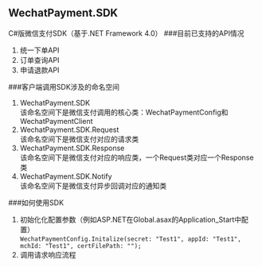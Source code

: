 ## WechatPayment.SDK
C#版微信支付SDK（基于.NET Framework 4.0）
###目前已支持的API情况 
1. 统一下单API  
2. 订单查询API  
3. 申请退款API  

###客户端调用SDK涉及的命名空间
1. WechatPayment.SDK  
   该命名空间下是微信支付调用的核心类：WechatPaymentConfig和WechatPaymentClient
2. WechatPayment.SDK.Request  
   该命名空间下是微信支付对应的请求类  
3. WechatPayment.SDK.Response  
   该命名空间下是微信支付对应的响应类，一个Request类对应一个Response类  
4. WechatPayment.SDK.Notify  
   该命名空间下是微信支付异步回调对应的通知类

###如何使用SDK  
1. 初始化化配置参数（例如ASP.NET在Global.asax的Application_Start中配置）  
<code>WechatPaymentConfig.Initalize(secret: "Test1", appId: "Test1", mchId: "Test1", certFilePath: "");</code>  
2. 调用请求响应流程

